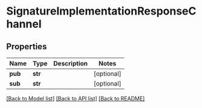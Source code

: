 # SignatureImplementationResponseChannel

## Properties
Name | Type | Description | Notes
------------ | ------------- | ------------- | -------------
**pub** | **str** |  | [optional] 
**sub** | **str** |  | [optional] 

[[Back to Model list]](../README.md#documentation-for-models) [[Back to API list]](../README.md#documentation-for-api-endpoints) [[Back to README]](../README.md)


